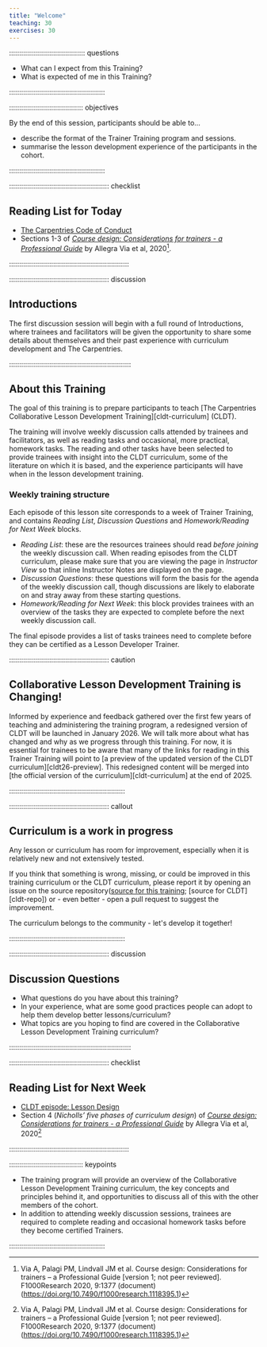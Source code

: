 ```yaml
---
title: "Welcome"
teaching: 30
exercises: 30
---
```


:::::::::::::::::::::::::::::::::::::: questions 

* What can I expect from this Training?
* What is expected of me in this Training?

::::::::::::::::::::::::::::::::::::::::::::::::

::::::::::::::::::::::::::::::::::::: objectives

By the end of this session, participants should be able to...

* describe the format of the Trainer Training program and sessions.
* summarise the lesson development experience of the participants in the cohort.

::::::::::::::::::::::::::::::::::::::::::::::::


:::::::::::::::::::::::::::::::::::::::::::::::::: checklist

## Reading List for Today

* [The Carpentries Code of Conduct](https://docs.carpentries.org/topic_folders/policies/code-of-conduct.html)
* Sections 1-3 of [_Course design: Considerations for trainers - a Professional Guide_](https://doi.org/10.7490/f1000research.1118395.1) by Allegra Via et al, 2020[^1].

::::::::::::::::::::::::::::::::::::::::::::::::::::::::::::


:::::::::::::::::::::::::::::::::::::::::::::::::: discussion

## Introductions

The first discussion session will begin with a full round of Introductions, where trainees and facilitators will be given the opportunity to share some details about themselves and their past experience with curriculum development and The Carpentries.

:::::::::::::::::::::::::::::::::::::::::::::::::::::::::::::


## About this Training

The goal of this training is to prepare participants to teach [The Carpentries Collaborative Lesson Development Training][cldt-curriculum] (CLDT).

The training will involve weekly discussion calls attended by trainees and facilitators, as well as reading tasks and occasional, more practical, homework tasks.
The reading and other tasks have been selected to provide trainees with insight into the CLDT curriculum, some of the literature on which it is based, and the experience participants will have when in the lesson development training.

### Weekly training structure

Each episode of this lesson site corresponds to a week of Trainer Training, and contains _Reading List_, _Discussion Questions_ and _Homework/Reading for Next Week_ blocks.

* _Reading List_: these are the resources trainees should read _before joining_ the weekly discussion call.
  When reading episodes from the CLDT curriculum, please make sure that you are viewing the page in _Instructor View_ so that inline Instructor Notes are displayed on the page.
* _Discussion Questions_: these questions will form the basis for the agenda of the weekly discussion call, though discussions are likely to elaborate on and stray away from these starting questions.
* _Homework/Reading for Next Week_: this block provides trainees with an overview of the tasks they are expected to complete before the next weekly discussion call.

The final episode provides a list of tasks trainees need to complete before they can be certified as a Lesson Developer Trainer.

:::::::::::::::::::::::::::::::::::::::::::::::::: caution

## Collaborative Lesson Development Training is Changing!

Informed by experience and feedback gathered over the first few years of teaching and administering the training program, a redesigned version of CLDT will be launched in January 2026.
We will talk more about what has changed and why as we progress through this training.
For now, it is essential for trainees to be aware that many of the links for reading in this Trainer Training will point to [a preview of the updated version of the CLDT curriculum][cldt26-preview].
This redesigned content will be merged into [the official version of the curriculum][cldt-curriculum] at the end of 2025.

::::::::::::::::::::::::::::::::::::::::::::::::::::::::::

:::::::::::::::::::::::::::::::::::::::::::::::::: callout

## Curriculum is a work in progress

Any lesson or curriculum has room for improvement, especially when it is relatively new and not extensively tested.

If you think that something is wrong, missing, or could be improved in this training curriculum or the CLDT curriculum, please report it by opening an issue on the source repository([source for this training](https://github.com/carpentries/lessondev-trainer-training/); [source for CLDT][cldt-repo]) or - even better - open a pull request to suggest the improvement.

The curriculum belongs to the community - let's develop it together!

::::::::::::::::::::::::::::::::::::::::::::::::::::::::::


:::::::::::::::::::::::::::::::::::::::::::::::::: discussion

## Discussion Questions

* What questions do you have about this training?
* In your experience, what are some good practices people can adopt to help them develop better lessons/curriculum?
* What topics are you hoping to find are covered in the Collaborative Lesson Development Training curriculum?

:::::::::::::::::::::::::::::::::::::::::::::::::::::::::::::


:::::::::::::::::::::::::::::::::::::::::::::::::: checklist

## Reading List for Next Week

* [CLDT episode: Lesson Design](https://tobyhodges.github.io/cldt26-preview/instructor/lesson-design.html)
* Section 4 (_Nicholls’ five phases of curriculum design_) of [_Course design: Considerations for trainers - a Professional Guide_](https://doi.org/10.7490/f1000research.1118395.1) by Allegra Via et al, 2020[^1]

::::::::::::::::::::::::::::::::::::::::::::::::::::::::::::

::::::::::::::::::::::::::::::::::::: keypoints 

* The training program will provide an overview of the Collaborative Lesson Development Training curriculum, the key concepts and principles behind it, and opportunities to discuss all of this with the other members of the cohort.
* In addition to attending weekly discussion sessions, trainees are required to complete reading and occasional homework tasks before they become certified Trainers.

::::::::::::::::::::::::::::::::::::::::::::::::

[^1]: Via A, Palagi PM, Lindvall JM et al. Course design: Considerations for trainers – a Professional Guide [version 1; not peer reviewed]. F1000Research 2020, 9:1377 (document) (https://doi.org/10.7490/f1000research.1118395.1) 
